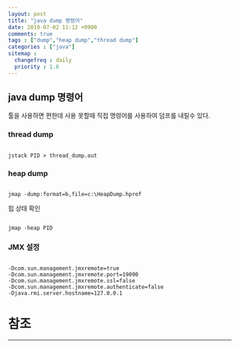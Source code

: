 ```yaml
---
layout: post
title: "java dump 명령어"
date: 2019-07-02 11:12 +0900
comments: true
tags : ["dump","heap dump","thread dump"]
categories : ["java"]
sitemap :
  changefreq : daily
  priority : 1.0
---
```

 
## java dump 명령어

툴을 사용하면 편한데 사용 못할때 직접 명령어를 사용하여 덤프를 내릴수 있다.


### thread dump

```

jstack PID > thread_dump.out

```

### heap dump

```

jmap -dump:format=b,file=c:\HeapDump.hprof 

```

힙 상태 확인

```

jmap -heap PID 

```

### JMX 설정

```

-Dcom.sun.management.jmxremote=true
-Dcom.sun.management.jmxremote.port=19090
-Dcom.sun.management.jmxremote.ssl=false
-Dcom.sun.management.jmxremote.authenticate=false
-Djava.rmi.server.hostname=127.0.0.1

```


# 참조
-----



